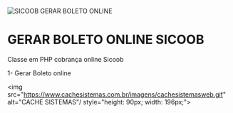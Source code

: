 ![SICOOB GERAR BOLETO ONLINE](https://logodownload.org/wp-content/uploads/2017/11/sicoob-logo-1.png)



#  GERAR BOLETO ONLINE  SICOOB

Classe em PHP cobrança online Sicoob 

1- Gerar Boleto online 
 

<img src="https://www.cachesistemas.com.br/imagens/cachesistemasweb.gif" alt="CACHE SISTEMAS"/ style="height: 90px; width: 196px;">

 
